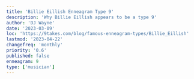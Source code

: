 ```yaml
---
title: 'Billie Eillish Enneagram Type 9'
description: 'Why Billie Eillish appears to be a type 9'
author: 'DJ Wayne'
date: '2023-03-09'
loc: 'https://9takes.com/blog/famous-enneagram-types/Billie_Eillish'
lastmod: '2023-04-22'
changefreq: 'monthly'
priority: '0.6'
published: false
enneagram: 9
type: ['musician']
---
```

